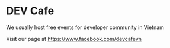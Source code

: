 # DEV Cafe

We usually host free events for developer community in Vietnam

Visit our page at https://www.facebook.com/devcafevn
